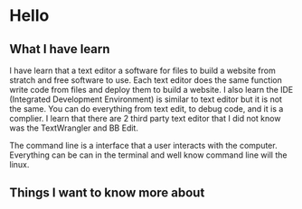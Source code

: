 # Hello

## What I have learn

I have learn that a text editor a software for files to build a website from stratch and free software to use. Each text editor does the same function write code from files and deploy them to build a website. I also learn the IDE (Integrated Development Environment) is similar to text editor but it is not the same. You can do everything from text edit, to debug code, and it is a complier. I learn that there are 2 third party text editor that I did not know was the TextWrangler and BB Edit. 

The command line is a interface that a user interacts with the computer. Everything can be can in the terminal and well know command line will the linux.

## Things I want to know more about
